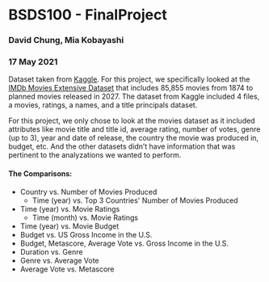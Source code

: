 # BSDS100 - FinalProject
### David Chung, Mia Kobayashi
### 17 May 2021

Dataset taken from [Kaggle](https://www.kaggle.com/).
For this project, we specifically looked at the [IMDb Movies Extensive Dataset](https://www.kaggle.com/stefanoleone992/imdb-extensive-dataset) that includes 85,855 movies from 1874 to planned movies released in 2027.
The dataset from Kaggle included 4 files, a movies, ratings, a names, and a title principals dataset.

For this project, we only chose to look at the movies dataset as it included attributes like movie title and title id, average rating, number of votes, genre (up to 3), year and date of release, the country the movie was produced in, budget, etc.  And the other datasets didn’t have information that was pertinent to the analyzations we wanted to perform.

#### The Comparisons:
- Country vs. Number of Movies Produced
  - Time (year) vs. Top 3 Countries' Number of Movies Produced
- Time (year) vs. Movie Ratings
  - Time (month) vs. Movie Ratings
- Time (year) vs. Movie Budget
- Budget vs. US Gross Income in the U.S.
- Budget, Metascore, Average Vote vs. Gross Income in the U.S.
- Duration vs. Genre
- Genre vs. Average Vote
- Average Vote vs. Metascore
